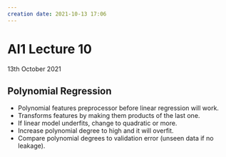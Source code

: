 ```yaml
---
creation date: 2021-10-13 17:06
---
```

#  AI1 Lecture 10
13th October 2021

## Polynomial Regression
- Polynomial features preprocessor before linear regression will work.
- Transforms features by making them products of the last one.
- If linear model underfits, change to quadratic or more.
- Increase polynomial degree to high and it will overfit.
- Compare polynomial degrees to validation error (unseen data if no leakage).
